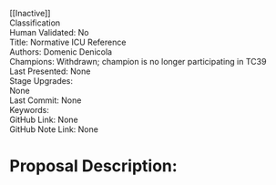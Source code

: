 [[Inactive]]<br>Classification<br>Human Validated: No<br>Title: Normative ICU Reference<br>Authors: Domenic Denicola<br>Champions: Withdrawn; champion is no longer participating in TC39<br>Last Presented: None<br>Stage Upgrades:<br>None<br>Last Commit: None<br>Keywords:<br>GitHub Link: None <br>GitHub Note Link: None
# Proposal Description:<br>